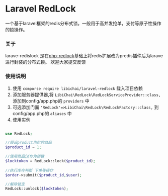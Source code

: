 # Laravel RedLock
一个基于laravel框架的redis分布式锁。一般用于高并发抢单，支付等原子性操作的锁操作。

### 关于

larave-redislock 是在[php-redlock](https://github.com/ronnylt/redlock-php)基础上将redis扩展改为predis插件后为larave进行封装的分布式锁。
欢迎大家提交反馈

### 使用说明

1. 使用 `comporse require libichai/laravel-redlock` 载入项目依赖
2. 添加服务器提供器,将 `LibiChai\RedLock\RedLockServiceProvider::class,` 添加到config/app.php的 `providers` 中
3. 可选添加门面 `'RedLock'=>LibiChai\RedLock\RedLockFactory::class,` 到config/app.php的 `aliases` 中
4. 使用实例
 ```php
 
 use RedLock;

//假设product为抢购商品 
 $product_id = 1;
 
//使用商品id作为锁键
 $locktoken = RedLock::lock($product_id);
  
//执行库存判断 下单等操作
 $order->submit($product_id,$user); 

//解除锁定
 RedLock::unlock($locktoken); 
 
 ```
